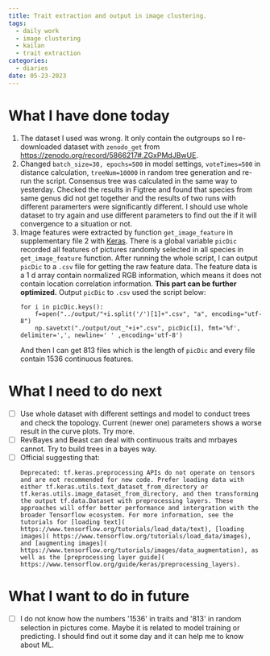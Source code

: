 ```yaml
---
title: Trait extraction and output in image clustering.
tags:
  - daily work
  - image clustering
  - kailan
  - trait extraction
categories:
  - diaries
date: 05-23-2023
---
```

# What I have done today

1. The dataset I used was wrong. It only contain the outgroups so I re-downloaded dataset with `zenodo_get` from <https://zenodo.org/record/5866217#.ZGxPMdJBwUE>. 
2. Changed `batch_size=30, epochs=500` in model settings, `voteTimes=500` in distance calculation, `treeNum=10000` in random tree generation and re-run the script. Consensus tree was calculated in the same way to yesterday. Checked the results in Figtree and found that species from same genus did not get together and the results of two runs with different paramerters were significantly different. I should use whole dataset to try again and use different parameters to find out the if it will convergence to a situation or not.
3. Image features were extracted by function `get_image_feature` in supplementary file 2 with [Keras](https://keras.io/).  There is a global variable `picDic` recorded all features of pictures randomly selected in all species in `get_image_feature` function. After running the whole script, I can output `picDic` to a `.csv` file for getting the raw feature data. The feature data is a 1 d array contain normalized RGB information, which means it does not contain location correlation information. **This part can be further optimized.** Output `picDic` to `.csv` used the script below:
	```
	for i in picDic.keys():
	    f=open("../output/"+i.split('/')[1]+".csv", "a", encoding="utf-8")
	    np.savetxt("./output/out_"+i+".csv", picDic[i], fmt='%f', delimiter=',', newline=' ' ,encoding='utf-8')
	```
	And then I can get 813 files which is the length of `picDic` and every file contain 1536 continuous features.

# What I need to do next

 - [ ] Use whole dataset with different settings and model to conduct trees and check the topology. Current (newer one) parameters shows a worse result in the curve plots. Try more.
 - [ ] RevBayes and Beast can deal with continuous traits and mrbayes cannot. Try to build trees in a bayes way.
 - [ ] Official suggesting that:
	```
	Deprecated: tf.keras.preprocessing APIs do not operate on tensors and are not recommended for new code. Prefer loading data with either tf.keras.utils.text_dataset_from_directory or tf.keras.utils.image_dataset_from_directory, and then transforming the output tf.data.Dataset with preprocessing layers. These approaches will offer better performance and intergration with the broader Tensorflow ecosystem. For more information, see the tutorials for [loading text]( https://www.tensorflow.org/tutorials/load_data/text), [loading images]( https://www.tensorflow.org/tutorials/load_data/images), and [augmenting images]( https://www.tensorflow.org/tutorials/images/data_augmentation), as well as the [preprocessing layer guide]( https://www.tensorflow.org/guide/keras/preprocessing_layers).
	```

# What I want to do in future
 - [ ] I do not know how the numbers '1536' in traits and '813' in random selection in pictures come. Maybe it is related to model training or predicting. I should find out it some day and it can help me to know about ML. 